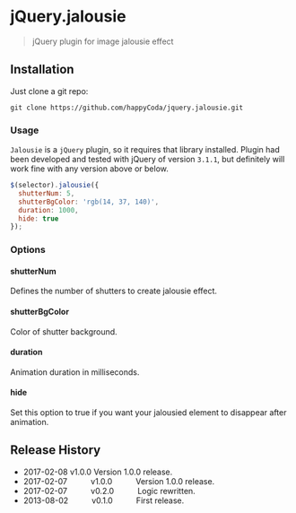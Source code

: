 # jQuery.jalousie
> jQuery plugin for image jalousie effect

## Installation
Just clone a git repo:

```shell
git clone https://github.com/happyCoda/jquery.jalousie.git
```

### Usage

`Jalousie` is a `jQuery` plugin, so it requires that library installed. Plugin had been developed and tested with jQuery of version `3.1.1`, but definitely will work fine with any version above or below.

```js
$(selector).jalousie({
  shutterNum: 5,
  shutterBgColor: 'rgb(14, 37, 140)',
  duration: 1000,
  hide: true
});
```

### Options

#### shutterNum

Defines the number of shutters to create jalousie effect.

#### shutterBgColor

Color of shutter background.

#### duration

Animation duration in milliseconds.

#### hide

Set this option to true if you want your jalousied element to disappear after animation.


## Release History
* 2017-02-08   v1.0.0   Version 1.0.0 release.
* 2017-02-07   v1.0.0   Version 1.0.0 release.
* 2017-02-07   v0.2.0   Logic rewritten.
* 2013-08-02   v0.1.0   First release.
